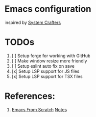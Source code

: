 # Emacs configuration

inspired by [System Crafters](https://odysee.com/@SystemCrafters)

# TODOs

1. [ ] Setup forge for working with GitHub
1. [ ] Make window resize more friendly
1. [ ] Setup eslint auto fix on save
1. [x] Setup LSP support for JS files
1. [x] Setup LSP support for TSX files

# References:

1. [Emacs From Scratch](https://www.youtube.com/watch?v=74zOY-vgkyw&list=PLEoMzSkcN8oPH1au7H6B7bBJ4ZO7BXjSZ)
[Notes](https://systemcrafters.cc/emacs-from-scratch/)
